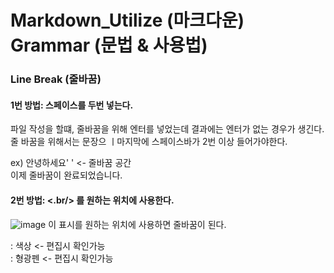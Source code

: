 # Markdown_Utilize (마크다운) Grammar (문법 & 사용법)

### Line Break (줄바꿈)

#### 1번 방법: 스페이스를 두번 넣는다.
파일 작성을 할떄, 줄바꿈을 위해 엔터를 넣었는데 결과에는 엔터가 없는 경우가 생긴다.
줄 바꿈을 위해서는 문장으 ㅣ마지막에 스페이스바가 2번 이상 들어가야한다.  

ex) 안녕하세요'   ' <- 줄바꿈 공간  
    이제 줄바꿈이 완료되었습니다.  

#### 2번 방법: <.br/> 를 원하는 위치에 사용한다.
![image](https://github.com/Haroom02/Markdown_Utilize/assets/163201310/3e63fdd5-cd16-4048-8f20-5cf64f248710)
이 표시를 원하는 위치에 사용하면 줄바꿈이 된다.


<span style="color.red"></span> : 색상 <- 편집시 확인가능  
<span style='background-color:#fff5b1'></span> : 형광펜 <- 편집시 확인가능

